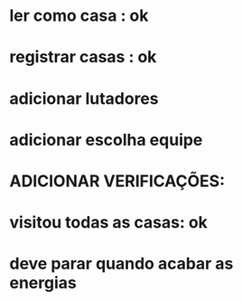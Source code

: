 # ler como casa : ok
# registrar casas : ok

# adicionar lutadores
# adicionar escolha equipe

# ADICIONAR VERIFICAÇÕES:
#   visitou todas as casas: ok
#   deve parar quando acabar as energias